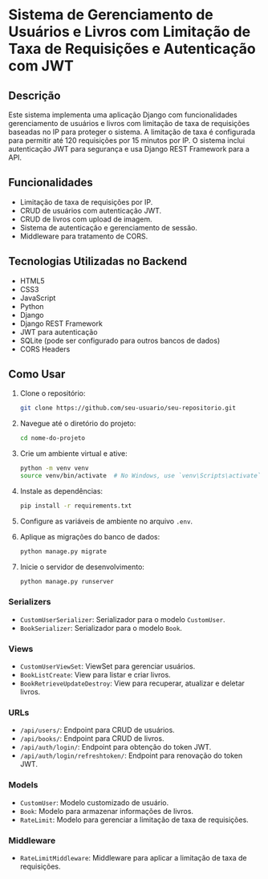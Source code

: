 # Sistema de Gerenciamento de Usuários e Livros com Limitação de Taxa de Requisições e Autenticação com JWT
## Descrição
Este sistema implementa uma aplicação Django com funcionalidades  gerenciamento de usuários e livros com limitação de taxa de requisições baseadas no IP para proteger o sistema. A limitação de taxa é configurada para permitir até 120 requisições por 15 minutos por IP. O sistema inclui autenticação JWT para segurança e usa Django REST Framework para a API.

## Funcionalidades
- Limitação de taxa de requisições por IP.
- CRUD de usuários com autenticação JWT.
- CRUD de livros com upload de imagem.
- Sistema de autenticação e gerenciamento de sessão.
- Middleware para tratamento de CORS.

## Tecnologias Utilizadas no Backend
- HTML5
- CSS3
- JavaScript
- Python
- Django
- Django REST Framework
- JWT para autenticação
- SQLite (pode ser configurado para outros bancos de dados)
- CORS Headers

## Como Usar
1. Clone o repositório:
    ```bash
    git clone https://github.com/seu-usuario/seu-repositorio.git
    ```
2. Navegue até o diretório do projeto:
    ```bash
    cd nome-do-projeto
    ```
3. Crie um ambiente virtual e ative:
    ```bash
    python -m venv venv
    source venv/bin/activate  # No Windows, use `venv\Scripts\activate`
    ```
4. Instale as dependências:
    ```bash
    pip install -r requirements.txt
    ```
5. Configure as variáveis de ambiente no arquivo `.env`.

6. Aplique as migrações do banco de dados:
    ```bash
    python manage.py migrate
    ```
7. Inicie o servidor de desenvolvimento:
    ```bash
    python manage.py runserver
    ```

### Serializers
- `CustomUserSerializer`: Serializador para o modelo `CustomUser`.
- `BookSerializer`: Serializador para o modelo `Book`.

### Views
- `CustomUserViewSet`: ViewSet para gerenciar usuários.
- `BookListCreate`: View para listar e criar livros.
- `BookRetrieveUpdateDestroy`: View para recuperar, atualizar e deletar livros.

### URLs
- `/api/users/`: Endpoint para CRUD de usuários.
- `/api/books/`: Endpoint para CRUD de livros.
- `/api/auth/login/`: Endpoint para obtenção do token JWT.
- `/api/auth/login/refreshtoken/`: Endpoint para renovação do token JWT.

### Models
- `CustomUser`: Modelo customizado de usuário.
- `Book`: Modelo para armazenar informações de livros.
- `RateLimit`: Modelo para gerenciar a limitação de taxa de requisições.

### Middleware
- `RateLimitMiddleware`: Middleware para aplicar a limitação de taxa de requisições.
